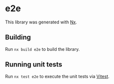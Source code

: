 # e2e

This library was generated with [Nx](https://nx.dev).

## Building

Run `nx build e2e` to build the library.

## Running unit tests

Run `nx test e2e` to execute the unit tests via [Vitest](https://vitest.dev/).
